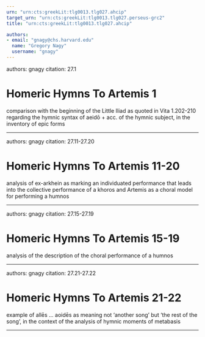 ```yaml
---
urn: "urn:cts:greekLit:tlg0013.tlg027.ahcip"
target_urn: "urn:cts:greekLit:tlg0013.tlg027.perseus-grc2"
title: "urn:cts:greekLit:tlg0013.tlg027.ahcip"

authors:
- email: "gnagy@chs.harvard.edu"
  name: "Gregory Nagy"
  username: "gnagy"
---
```


authors: gnagy
citation: 27.1

# Homeric Hymns To Artemis 1

<p>comparison with the beginning of the Little Iliad as quoted in Vita 1.202-210 regarding the hymnic syntax of aeidō + acc. of the hymnic subject, in the inventory of epic forms</p>

---

authors: gnagy
citation: 27.11-27.20

# Homeric Hymns To Artemis 11-20

<p>analysis of ex-arkhein as marking an individuated performance that leads into the collective performance of a khoros and Artemis as a choral model for performing a humnos</p>

---

authors: gnagy
citation: 27.15-27.19

# Homeric Hymns To Artemis 15-19

<p>analysis of the description of the choral performance of a humnos</p>

---

authors: gnagy
citation: 27.21-27.22

# Homeric Hymns To Artemis 21-22

<p>example of allēs … aoidēs as meaning not ‘another song’ but ‘the rest of the song’, in the context of the analysis of hymnic moments of metabasis</p>

---

